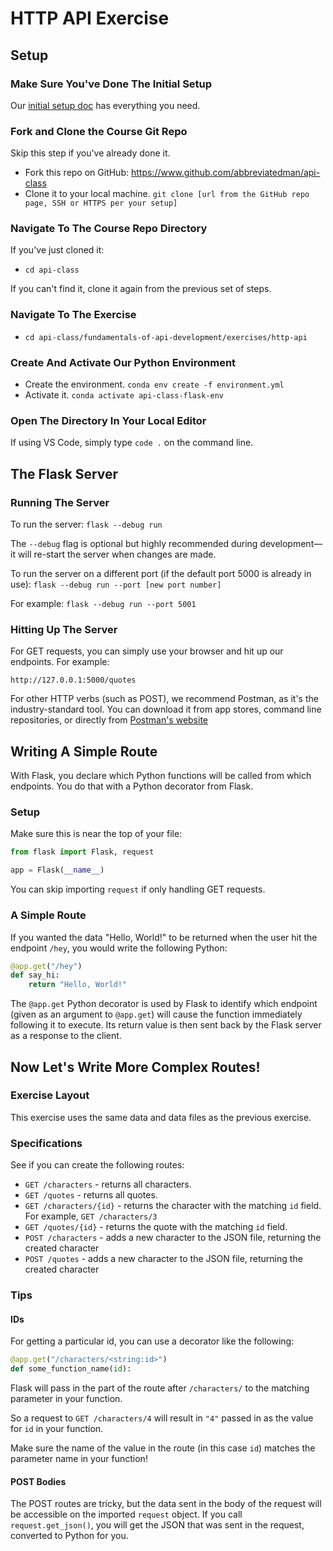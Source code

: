 # HTTP API Exercise

## Setup

### Make Sure You've Done The Initial Setup

Our [initial setup doc](../../../computer-setup/readme.md) has everything you need.

### Fork and Clone the Course Git Repo

Skip this step if you've already done it.

- Fork this repo on GitHub: https://www.github.com/abbreviatedman/api-class
- Clone it to your local machine. `git clone [url from the GitHub repo page, SSH or HTTPS per your setup]`

### Navigate To The Course Repo Directory

If you've just cloned it:

- `cd api-class`

If you can't find it, clone it again from the previous set of steps.

### Navigate To The Exercise

- `cd api-class/fundamentals-of-api-development/exercises/http-api`

### Create And Activate Our Python Environment

- Create the environment. `conda env create -f environment.yml`
- Activate it. `conda activate api-class-flask-env`

### Open The Directory In Your Local Editor

If using VS Code, simply type `code .` on the command line.

## The Flask Server


### Running The Server

To run the server: `flask --debug run`

The `--debug` flag is optional but highly recommended during development—it will re-start the server when changes are made.

To run the server on a different port (if the default port 5000 is already in use): `flask --debug run --port [new port number]`

For example: `flask --debug run --port 5001`

### Hitting Up The Server

For GET requests, you can simply use your browser and hit up our endpoints. For example:

`http://127.0.0.1:5000/quotes`

For other HTTP verbs (such as POST), we recommend Postman, as it's the industry-standard tool. You can download it from app stores, command line repositories, or directly from [Postman's website](https://www.postman.com/downloads)

## Writing A Simple Route

With Flask, you declare which Python functions will be called from which endpoints. You do that with a Python decorator from Flask.

### Setup

Make sure this is near the top of your file:

```python
from flask import Flask, request

app = Flask(__name__)
```

You can skip importing `request` if only handling GET requests.

### A Simple Route

If you wanted the data "Hello, World!" to be returned when the user hit the endpoint `/hey`, you would write the following Python:

```python
@app.get("/hey")
def say_hi:
    return "Hello, World!"
```

The `@app.get` Python decorator is used by Flask to identify which endpoint (given as an argument to `@app.get`) will cause the function immediately following it to execute. Its return value is then sent back by the Flask server as a response to the client.

## Now Let's Write More Complex Routes!

### Exercise Layout

This exercise uses the same data and data files as the previous exercise.

### Specifications

See if you can create the following routes:

- `GET /characters` - returns all characters.
- `GET /quotes` - returns all quotes.
- `GET /characters/{id}` - returns the character with the matching `id` field. For example, `GET /characters/3`
- `GET /quotes/{id}` - returns the quote with the matching `id` field.
- `POST /characters` - adds a new character to the JSON file, returning the created character
- `POST /quotes` - adds a new character to the JSON file, returning the created character

### Tips

#### IDs

For getting a particular id, you can use a decorator like the following:

```python
@app.get("/characters/<string:id>")
def some_function_name(id):
```

Flask will pass in the part of the route after `/characters/` to the matching parameter in your function.

So a request to `GET /characters/4` will result in `"4"` passed in as the value for `id` in your function.

Make sure the name of the value in the route (in this case `id`) matches the parameter name in your function!
 
#### POST Bodies

The POST routes are tricky, but the data sent in the body of the request will be accessible on the imported `request` object. If you call `request.get_json()`, you will get the JSON that was sent in the request, converted to Python for you.

